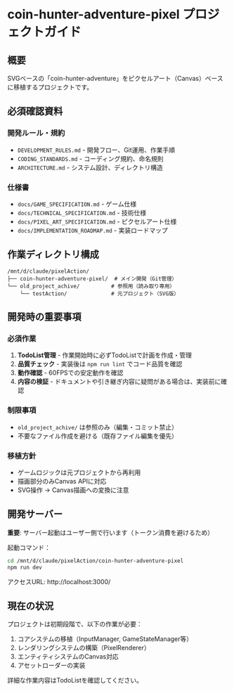 # coin-hunter-adventure-pixel プロジェクトガイド

## 概要

SVGベースの「coin-hunter-adventure」をピクセルアート（Canvas）ベースに移植するプロジェクトです。

## 必須確認資料

### 開発ルール・規約
- `DEVELOPMENT_RULES.md` - 開発フロー、Git運用、作業手順
- `CODING_STANDARDS.md` - コーディング規約、命名規則
- `ARCHITECTURE.md` - システム設計、ディレクトリ構造

### 仕様書
- `docs/GAME_SPECIFICATION.md` - ゲーム仕様
- `docs/TECHNICAL_SPECIFICATION.md` - 技術仕様
- `docs/PIXEL_ART_SPECIFICATION.md` - ピクセルアート仕様
- `docs/IMPLEMENTATION_ROADMAP.md` - 実装ロードマップ

## 作業ディレクトリ構成

```
/mnt/d/claude/pixelAction/
├── coin-hunter-adventure-pixel/  # メイン開発（Git管理）
└── old_project_achive/          # 参照用（読み取り専用）
    └── testAction/              # 元プロジェクト（SVG版）
```

## 開発時の重要事項

### 必須作業
1. **TodoList管理** - 作業開始時に必ずTodoListで計画を作成・管理
2. **品質チェック** - 実装後は `npm run lint` でコード品質を確認
3. **動作確認** - 60FPSでの安定動作を確認
4. **内容の検証** - ドキュメントや引き継ぎ内容に疑問がある場合は、実装前に確認

### 制限事項
- `old_project_achive/` は参照のみ（編集・コミット禁止）
- 不要なファイル作成を避ける（既存ファイル編集を優先）

### 移植方針
- ゲームロジックは元プロジェクトから再利用
- 描画部分のみCanvas APIに対応
- SVG操作 → Canvas描画への変換に注意

## 開発サーバー

**重要**: サーバー起動はユーザー側で行います（トークン消費を避けるため）

起動コマンド：
```bash
cd /mnt/d/claude/pixelAction/coin-hunter-adventure-pixel
npm run dev
```

アクセスURL: http://localhost:3000/

## 現在の状況

プロジェクトは初期段階で、以下の作業が必要：
1. コアシステムの移植（InputManager, GameStateManager等）
2. レンダリングシステムの構築（PixelRenderer）
3. エンティティシステムのCanvas対応
4. アセットローダーの実装

詳細な作業内容はTodoListを確認してください。